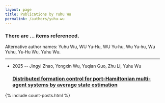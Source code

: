 ```yaml
---
layout: page
title: Publications by Yuhu Wu
permalink: /authors/yuhu-wu
---
```


<h3 id="number-posts">There are ... items referenced.</h3>
<p id='info-authors'>Alternative author names: Yuhu Wu, WU Yu‐Hu, WU Yu‐hu, Wu Yu‐hu, Wu Yuhu, Yu‐Hu Wu, Yuhu Wu.</p>
<hr />
<ul class="post-list">
<li><span class='post-meta'>2025 -- Jingyi Zhao, Yongxin Wu, Yuqian Guo, Zhu Li, Yuhu Wu</span><h3><a class='post-link' href="{{ site.baseurl }}/distributed-formation-control-for-port-hamiltonian-multi-agent-systems-by-average-state-estimation">Distributed formation control for port-Hamiltonian multi-agent systems by average state estimation</a></h3></li>

</ul>
{% include count-posts.html %}

